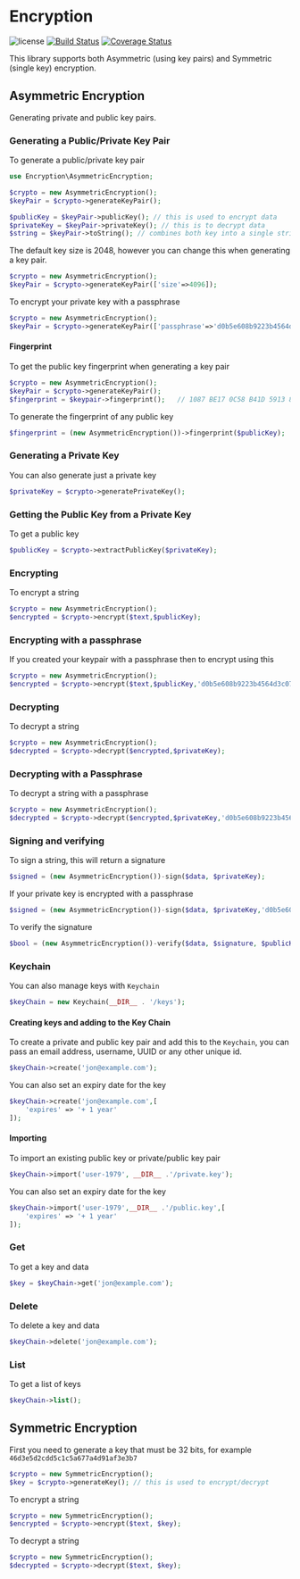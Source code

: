 # Encryption

![license](https://img.shields.io/badge/license-MIT-brightGreen.svg)
[![Build Status](https://travis-ci.com/jamielsharief/encryption.svg?branch=master)](https://travis-ci.com/jamielsharief/encryption)
[![Coverage Status](https://coveralls.io/repos/github/jamielsharief/encryption/badge.svg?branch=master)](https://coveralls.io/github/jamielsharief/encryption?branch=master)

This library supports both Asymmetric (using key pairs) and Symmetric (single key) encryption. 

## Asymmetric Encryption

Generating private and public key pairs.

### Generating a Public/Private Key Pair

To generate a public/private key pair

```php
use Encryption\AsymmetricEncryption;

$crypto = new AsymmetricEncryption();
$keyPair = $crypto->generateKeyPair();

$publicKey = $keyPair->publicKey(); // this is used to encrypt data
$privateKey = $keyPair->privateKey(); // this is to decrypt data
$string = $keyPair->toString(); // combines both key into a single string
```

The default key size is 2048, however you can change this when generating a key pair.

```php
$crypto = new AsymmetricEncryption();
$keyPair = $crypto->generateKeyPair(['size'=>4096]);
```

To encrypt your private key with a passphrase

```php
$crypto = new AsymmetricEncryption();
$keyPair = $crypto->generateKeyPair(['passphrase'=>'d0b5e608b9223b4564d3c075c1b97906']);
```


#### Fingerprint

To get the public key fingerprint when generating a key pair

```php
$crypto = new AsymmetricEncryption();
$keyPair = $crypto->generateKeyPair();
$fingerprint = $keypair->fingerprint();   // 1087 BE17 0C58 B41D 5913 8C8E CFE7 B696 6111 4AAB
```

To generate the fingerprint of any public key 

```php
$fingerprint = (new AsymmetricEncryption())->fingerprint($publicKey);
```

### Generating a Private Key

You can also generate just a private key

```php
$privateKey = $crypto->generatePrivateKey();
```

### Getting the Public Key from a Private Key

To get a public key

```php
$publicKey = $crypto->extractPublicKey($privateKey);
```

### Encrypting

To encrypt a string

```php
$crypto = new AsymmetricEncryption();
$encrypted = $crypto->encrypt($text,$publicKey);
```

### Encrypting with a passphrase

If you created your keypair with a passphrase then to encrypt using this 

```php
$crypto = new AsymmetricEncryption();
$encrypted = $crypto->encrypt($text,$publicKey,'d0b5e608b9223b4564d3c075c1b97906');
```

### Decrypting

To decrypt a string

```php
$crypto = new AsymmetricEncryption();
$decrypted = $crypto->decrypt($encrypted,$privateKey);
```

### Decrypting with a Passphrase

To decrypt a string with a passphrase

```php
$crypto = new AsymmetricEncryption();
$decrypted = $crypto->decrypt($encrypted,$privateKey,'d0b5e608b9223b4564d3c075c1b97906');
```

### Signing and verifying

To sign a string, this will return a signature

```php
$signed = (new AsymmetricEncryption())-sign($data, $privateKey);
```

If your private key is encrypted with a passphrase

```php
$signed = (new AsymmetricEncryption())-sign($data, $privateKey,'d0b5e608b9223b4564d3c075c1b97906');
```

To verify the signature

```php
$bool = (new AsymmetricEncryption())-verify($data, $signature, $publicKey);
```

### Keychain

You can also manage keys with `Keychain`

```php
$keyChain = new Keychain(__DIR__ . '/keys');
```

#### Creating keys and adding to the Key Chain

To create a private and public key pair and add this to the `Keychain`, you can pass an
email address, username, UUID or any other unique id.

```php
$keyChain->create('jon@example.com');
```

You can also set an expiry date for the key

```php
$keyChain->create('jon@example.com',[
    'expires' => '+ 1 year'
]);
```

#### Importing

To import an existing public key or private/public key pair

```php
$keyChain->import('user-1979', __DIR__ .'/private.key');
```

You can also set an expiry date for the key

```php
$keyChain->import('user-1979',__DIR__ .'/public.key',[
    'expires' => '+ 1 year'
]);
```

### Get

To get a key and data

```php
$key = $keyChain->get('jon@example.com');
```

### Delete

To delete a key and data

```php
$keyChain->delete('jon@example.com');
```

### List

To get a list of keys

```php
$keyChain->list();
```


## Symmetric Encryption

First you need to generate a key that must be 32 bits, for example `46d3e5d2cdd5c1c5a677a4d91af3e3b7`

```php
$crypto = new SymmetricEncryption();
$key = $crypto->generateKey(); // this is used to encrypt/decrypt
```

To encrypt a string

```php
$crypto = new SymmetricEncryption();
$encrypted = $crypto->encrypt($text, $key);
```

To decrypt a string

```php
$crypto = new SymmetricEncryption();
$decrypted = $crypto->decrypt($text, $key);
```



